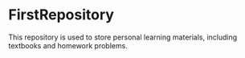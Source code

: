 # FirstRepository
This repository is used to store personal learning materials, including textbooks and homework problems. 

